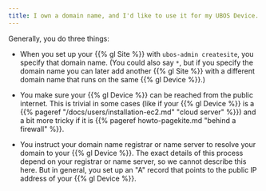 ```yaml
---
title: I own a domain name, and I'd like to use it for my UBOS Device. How do I do that?
---
```


Generally, you do three things:

* When you set up your {{% gl Site %}} with ``ubos-admin createsite``, you specify that
  domain name.
  (You could also say ``*``, but if you specify the domain name you can later add another
  {{% gl Site %}} with a different domain name that runs on the same {{% gl Device %}}.)

* You make sure your {{% gl Device %}} can be reached from the public internet. This
  is trivial in some cases (like if your {{% gl Device %}} is a
  {{% pageref "/docs/users/installation-ec2.md" "cloud server" %}}) and a bit more
  tricky if it is {{% pageref howto-pagekite.md "behind a firewall" %}}.

* You instruct your domain name registrar or name server to resolve your domain to your
  {{% gl Device %}}. The exact details of this process depend on your registrar or name server,
  so we cannot describe this here. But in general, you set up an "A" record that points
  to the public IP address of your {{% gl Device %}}.
